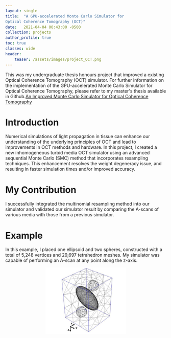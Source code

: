 ```yaml
---
layout: single
title:  "A GPU-accelerated Monte Carlo Simulator for
Optical Coherence Tomography (OCT)"
date:   2021-04-04 00:43:00 -0500
collection: projects
author_profile: true
toc: true
classes: wide
header:
    teaser: /assets/images/project_OCT.png
---
```

This was my undergraduate thesis honours project that improved a existing Optical Coherence Tomography (OCT) simulator.
For further information on the implementation of the GPU-accelerated Monte Carlo Simulator for
Optical Coherence Tomography, please refer to my master's thesis available in Github.<a href="https://github.com/JunyaoPu/junyaopu.github.io/tree/main/assets">An Improved Monte Carlo Simulator for Optical Coherence Tomography</a>

# Introduction
Numerical simulations of light propagation in tissue can enhance our understanding of the underlying principles of OCT and lead to improvements in OCT methods and hardware. In this project, I created a new inhomogeneous turbid media OCT simulator using an advanced sequential Monte Carlo (SMC) method that incorporates resampling techniques. This enhancement resolves the weight degeneracy issue, and resulting in faster simulation times and/or improved accuracy.

# My Contribution
I successfully integrated the multinomial resampling method into our simulator and validated our simulator result by comparing the A-scans of various media with those from a previous simulator.

# Example
In this example, I placed one ellipsoid and two spheres, constructed with a total of 5,248 vertices and 29,697 tetrahedron meshes. My simulator was capable of performing an A-scan at any point along the z-axis.

<style>
.center {
  display: block;
  margin-left: auto;
  margin-right: auto;
  min-width: 30%;
  max-width: 50%;
  width: 50vw;
}
</style>
<img class="center" src="/assets/images/project_OCT_sample.png" alt="Example of tetrahedron mesh of the medium in the OCT simulation."> 



